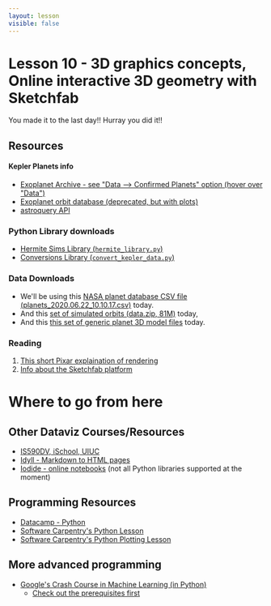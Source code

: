 ```yaml
---
layout: lesson
visible: false
---
```


# Lesson 10 - 3D graphics concepts, Online interactive 3D geometry with Sketchfab

You made it to the last day!!  Hurray you did it!!

## Resources

#### Kepler Planets info

 * [Exoplanet Archive - see "Data --> Confirmed Planets" option (hover over "Data")](https://exoplanetarchive.ipac.caltech.edu/)
 * [Exoplanet orbit database (deprecated, but with plots)](http://exoplanets.org/)
 * [astroquery API](https://astroquery.readthedocs.io/en/latest/exoplanet_orbit_database/exoplanet_orbit_database.html)


### Python Library downloads

 * <a href="https://raw.githubusercontent.com/jnaiman/csci-p-14110_su2020/master/lesson09/hermite_library.py" download>Hermite Sims Library (`hermite_library.py`)</a>
 * <a href="https://raw.githubusercontent.com/jnaiman/csci-p-14110_su2020/master/lesson09/convert_kepler_data.py">Conversions Library (`convert_kepler_data.py`)</a>


### Data Downloads

 * We'll be using this <a href="https://jnaiman.github.io/csci-p-14110_su2020/lesson08/planets_2020.06.22_10.10.17.csv" download>NASA planet database CSV file (planets\_2020.06.22\_10.10.17.csv)</a> today.
 * And this <a href="https://github.com/jnaiman/csci-p-14110_su2020/raw/master/lesson09/data.zip" download>set of simulated orbits (data.zip, 81M)</a> today,
 * And this <a href="https://github.com/jnaiman/csci-p-14110_su2020/raw/master/lesson09/data.zip" download>this set of generic planet 3D model files</a> today.


### Reading

1. [This short Pixar explaination of rendering](https://www.youtube.com/watch?v=NEzJH-JrAdw) 
1. [Info about the Sketchfab platform](https://sketchfab.com/features)

# Where to go from here

## Other Dataviz Courses/Resources

 * [IS590DV, iSchool, UIUC](https://uiuc-ischool-dataviz.github.io/spring2020/)
 * [Idyll - Markdown to HTML pages](https://idyll-lang.org/)
 * [Iodide - online notebooks](https://alpha.iodide.io/) (not all Python libraries supported at the moment)
 
## Programming Resources

 * [Datacamp - Python](https://www.datacamp.com/learn-python-with-anaconda/?utm_source=adwords_ppc&utm_campaignid=1565610606&utm_adgroupid=64773273292&utm_device=c&utm_keyword=%2Bdatacamp%20%2Bpython&utm_matchtype=b&utm_network=g&utm_adpostion=&utm_creative=295213453172&utm_targetid=aud-763347114660:kwd-414126611260&utm_loc_interest_ms=&utm_loc_physical_ms=9022185&gclid=Cj0KCQjwupD4BRD4ARIsABJMmZ-8hqS8Z4pV_JkDtGobwFvKEdzsbjkL2Swqcd2aADCpBkNyplPJmaEaAld3EALw_wcB)
 * [Software Carpentry's Python Lesson](https://swcarpentry.github.io/python-novice-inflammation/)
 * [Software Carpentry's Python Plotting Lesson](http://swcarpentry.github.io/python-novice-gapminder/)
 
## More advanced programming
 
 * [Google's Crash Course in Machine Learning (in Python)](https://developers.google.com/machine-learning/crash-course)
   * [Check out the prerequisites first](https://developers.google.com/machine-learning/crash-course/prereqs-and-prework)

